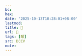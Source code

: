 ```yaml
---
bc:
hex:
date: '2025-10-13T10:28:01+08:00'
lastmod:
title: 􂖒
url: 􂖒
tags: [顛]
src: DCCV
note:
---
```

